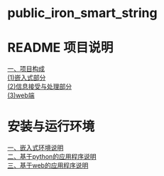 # public_iron_smart_string 
<!-- A open,maner about how to do someting with stringiron to be smart -->

<!-- readme包含内容
1，软件定位，软件的基本功能
2，运行代码的方法：安装环境，启动命令等
3，简要的使用说明
4，代码目录结构说明，更详细点可以说明软件的基本原理
5，常见问题说明

标签语法： -->
<!-- # Contents
- [Heading One](#heading-one)
- [Heading Two](#heading-two)
	- [AAA](#aaa)
	- [bbb](#bbb) -->
# README 项目说明  
[一、项目构成](#heading-one)  
    [(1)嵌入式部分](#MCU)  
    [(2)信息接受与处理部分](#main_and_date)  
    [(3)web端](#web)  
# 安装与运行环境  
[一、嵌入式环境说明](#MCU_include)  
[二、基于python的应用程序说明](#main_date_include)  
[三、基于web的应用程序说明](#web_include)
